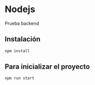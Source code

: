 # Nodejs

Prueba backend

## Instalación

```bash
npm install
```

## Para inicializar el proyecto

```bash
npm run start
```

